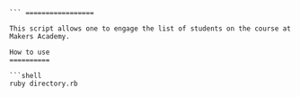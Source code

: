 ``` Student Directory
``` =================

This script allows one to engage the list of students on the course at Makers Academy.

How to use
==========

```shell
ruby directory.rb
```

